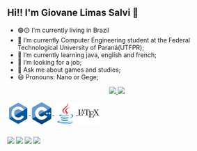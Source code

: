 ## Hi!! I'm Giovane Limas Salvi 👋

- 🟢🟡 I'm currently living in Brazil
- 🔭 I’m currently Computer Engineering student at the Federal Technological University of Paraná(UTFPR);
- 🌱 I’m currently learning java, english and french;
- 🤔 I’m looking for a job;
- 💬 Ask me about games and studies;
- 😄 Pronouns: Nano or Gege;
<!--- 📫 How to reach me: giovanesalvi@alunos.utfpr.edu.br(preference) or giovanelimas16@hotmail.com;-->

<!-- Tabela -->
<div align="center">
  <a href="https://github.com/Giovanenero">
  <img height="180em" src="https://github-readme-stats.vercel.app/api?username=Giovanenero&show_icons=true&theme=dracula&include_all_commits=true&count_private=true"/>
  <img height="180em" src="https://github-readme-stats.vercel.app/api/top-langs/?username=Giovanenero&layout=compact&langs_count=7&theme=dracula"/>
</div>

<!-- Icone -->
<div style="display: inline_block"><br>
  <img align="center" alt="Giovane-C" height="50" width="50" src="https://github.com/devicons/devicon/blob/master/icons/c/c-original.svg">
  <img align="center" alt="Giovane-Java" height="50" width="50" src="https://github.com/devicons/devicon/blob/master/icons/cplusplus/cplusplus-original.svg">
  <img align="center" alt="Giovane-Cplusplus" height="50" width="50" src="https://github.com/devicons/devicon/blob/master/icons/java/java-original.svg">
  <img align="center" alt="Giovane-Latex" height="50" width="50" src="https://github.com/devicons/devicon/blob/master/icons/latex/latex-original.svg">
</div>

##

<div> 
  <a href = "mailto:giovanesalvi@alunos.utfpr.edu.br"><img src="https://img.shields.io/badge/-Gmail-%23333?style=for-the-badge&logo=gmail&logoColor=white" target="_blank"></a>
  <a href="mailto:giovanelimas16@hotmail.com" target="_blank"><img src="https://img.shields.io/badge/Microsoft_Outlook-0078D4?style=for-the-badge&logo=microsoft-outlook&logoColor=white"></a> 
  <a href="https://www.linkedin.com/in/giovane-limas-salvi-726193245/" target="_blank"><img src="https://img.shields.io/badge/-LinkedIn-%230077B5?style=for-the-badge&logo=linkedin&logoColor=white" target="_blank"></a> 
  <a href="mailto:https://www.facebook.com/profile.php?id=100009005492236&sk=photos_by" target="_blank"><img src="https://img.shields.io/badge/Facebook-1877F2?style=for-the-badge&logo=facebook&logoColor=white"></a> 
 <!--

  ![Snake animation](https://github.com/Giovanenero/Giovanenero/blob/output/github-contribution-grid-snake.svg)
-->

</div>

